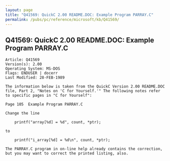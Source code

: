 ```yaml
---
layout: page
title: "Q41569: QuickC 2.00 README.DOC: Example Program PARRAY.C"
permalink: /pubs/pc/reference/microsoft/kb/Q41569/
---
```


## Q41569: QuickC 2.00 README.DOC: Example Program PARRAY.C

	Article: Q41569
	Version(s): 2.00
	Operating System: MS-DOS
	Flags: ENDUSER | docerr
	Last Modified: 28-FEB-1989
	
	The information below is taken from the QuickC Version 2.00 README.DOC
	file, Part 2, "Notes on 'C for Yourself.'" The following notes refer
	to specific pages in "C for Yourself":
	
	Page 105  Example Program PARRAY.C
	
	Change the line
	
	    printf("array[%d] = %d", count, *ptr);
	
	to
	
	    printf("i_array[%d] = %d\n", count, *ptr);
	
	The PARRAY.C program in on-line help already contains the correction,
	but you may want to correct the printed listing, also.
